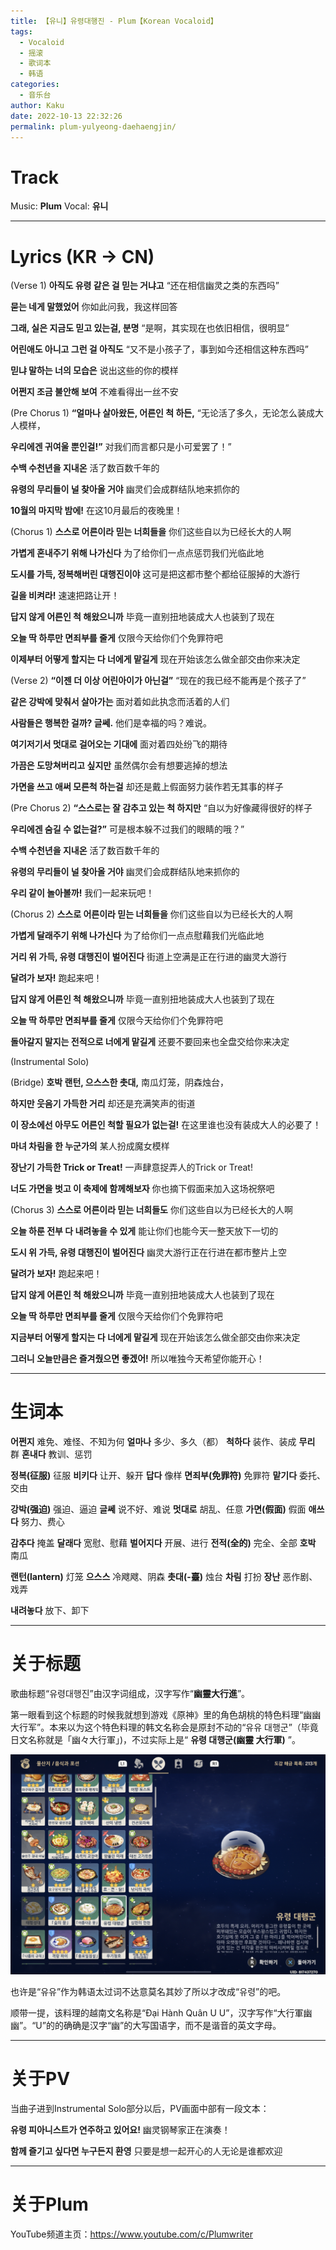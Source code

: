 ```yaml
---
title: 【유니】유령대행진 - Plum【Korean Vocaloid】
tags:
  - Vocaloid
  - 摇滚
  - 歌词本
  - 韩语
categories:
  - 音乐台
author: Kaku
date: 2022-10-13 22:32:26
permalink: plum-yulyeong-daehaengjin/
---
```


# Track

<lite-youtube videoid="iob3uQdhrvQ"></lite-youtube>

Music: **Plum**
Vocal: **유니**

<!--more-->

---

# Lyrics (KR → CN)

(Verse 1)
**아직도 유령 같은 걸 믿는 거냐고**
“还在相信幽灵之类的东西吗”

**묻는 네게 말했었어**
你如此问我，我这样回答

**그래, 실은 지금도 믿고 있는걸, 분명**
“是啊，其实现在也依旧相信，很明显”

**어린애도 아니고 그런 걸 아직도**
“又不是小孩子了，事到如今还相信这种东西吗”

**믿냐 말하는 너의 모습은**
说出这些的你的模样

**어쩐지 조금 불안해 보여**
不难看得出一丝不安

(Pre Chorus 1)
**“얼마나 살아왔든, 어른인 척 하든,**
“无论活了多久，无论怎么装成大人模样，

**우리에겐 귀여울 뿐인걸!”**
对我们而言都只是小可爱罢了！”

**수백 수천년을 지내온**
活了数百数千年的

**유령의 무리들이 널 찾아올 거야**
幽灵们会成群结队地来抓你的

**10월의 마지막 밤에!**
在这10月最后的夜晚里！

(Chorus 1)
**스스로 어른이라 믿는 너희들을**
你们这些自以为已经长大的人啊

**가볍게 혼내주기 위해 나가신다**
为了给你们一点点惩罚我们光临此地

**도시를 가득, 정복해버린 대행진이야**
这可是把这都市整个都给征服掉的大游行

**길을 비켜라!**
速速把路让开！

**답지 않게 어른인 척 해왔으니까**
毕竟一直别扭地装成大人也装到了现在

**오늘 딱 하루만 면죄부를 줄게**
仅限今天给你们个免罪符吧

**이제부터 어떻게 할지는 다 너에게 맡길게**
现在开始该怎么做全部交由你来决定

(Verse 2)
**“이젠 더 이상 어린아이가 아닌걸”**
“现在的我已经不能再是个孩子了”

**같은 강박에 맞춰서 살아가는**
面对着如此执念而活着的人们

**사람들은 행복한 걸까? 글쎄.**
他们是幸福的吗？难说。

**여기저기서 멋대로 걸어오는 기대에**
面对着四处纷飞的期待

**가끔은 도망쳐버리고 싶지만**
虽然偶尔会有想要逃掉的想法

**가면을 쓰고 애써 모른척 하는걸**
却还是戴上假面努力装作若无其事的样子

(Pre Chorus 2)
**“스스로는 잘 감추고 있는 척 하지만**
“自以为好像藏得很好的样子

**우리에겐 숨길 수 없는걸?”**
可是根本躲不过我们的眼睛的哦？”

**수백 수천년을 지내온**
活了数百数千年的

**유령의 무리들이 널 찾아올 거야**
幽灵们会成群结队地来抓你的

**우리 같이 놀아볼까!**
我们一起来玩吧！

(Chorus 2)
**스스로 어른이라 믿는 너희들을**
你们这些自以为已经长大的人啊

**가볍게 달래주기 위해 나가신다**
为了给你们一点点慰藉我们光临此地

**거리 위 가득, 유령 대행진이 벌어진다**
街道上空满是正在行进的幽灵大游行

**달려가 보자!**
跑起来吧！

**답지 않게 어른인 척 해왔으니까**
毕竟一直别扭地装成大人也装到了现在

**오늘 딱 하루만 면죄부를 줄게**
仅限今天给你们个免罪符吧

**돌아갈지 말지는 전적으로 너에게 맡길게**
还要不要回来也全盘交给你来决定

(Instrumental Solo)

(Bridge)
**호박 랜턴, 으스스한 촛대,**
南瓜灯笼，阴森烛台，

**하지만 웃음기 가득한 거리**
却还是充满笑声的街道

**이 장소에선 아무도 어른인 척할 필요가 없는걸!**
在这里谁也没有装成大人的必要了！

**마녀 차림을 한 누군가의**
某人扮成魔女模样

**장난기 가득한 Trick or Treat!**
一声肆意捉弄人的Trick or Treat!

**너도 가면을 벗고 이 축제에 함께해보자**
你也摘下假面来加入这场祝祭吧

(Chorus 3)
**스스로 어른이라 믿는 너희들도**
你们这些自以为已经长大的人啊

**오늘 하룬 전부 다 내려놓을 수 있게**
能让你们也能今天一整天放下一切的

**도시 위 가득, 유령 대행진이 벌어진다**
幽灵大游行正在行进在都市整片上空

**달려가 보자!**
跑起来吧！

**답지 않게 어른인 척 해왔으니까**
毕竟一直别扭地装成大人也装到了现在

**오늘 딱 하루만 면죄부를 줄게**
仅限今天给你们个免罪符吧

**지금부터 어떻게 할지는 다 너에게 맡길게**
现在开始该怎么做全部交由你来决定

**그러니 오늘만큼은 즐겨줬으면 좋겠어!**
所以唯独今天希望你能开心！

---

# 生词本

**어쩐지** 难免、难怪、不知为何
**얼마나** 多少、多久（都）
**척하다** 装作、装成
**무리** 群
**혼내다** 教训、惩罚

**정복(征服)** 征服
**비키다** 让开、躲开
**답다** 像样
**면죄부(免罪符)** 免罪符
**맡기다** 委托、交由

**강박(强迫)** 强迫、逼迫
**글쎄** 说不好、难说
**멋대로** 胡乱、任意
**가면(假面)** 假面
**애쓰다** 努力、费心

**감추다** 掩盖
**달래다** 宽慰、慰藉
**벌어지다** 开展、进行
**전적(全的)** 完全、全部
**호박** 南瓜

**랜턴(lantern)** 灯笼
**으스스** 冷飕飕、阴森
**촛대(-臺)** 烛台
**차림** 打扮
**장난** 恶作剧、戏弄

**내려놓다** 放下、卸下

---

# 关于标题

歌曲标题“유령대행진”由汉字词组成，汉字写作“**幽靈大行進**”。

第一眼看到这个标题的时候我就想到游戏《原神》里的角色胡桃的特色料理“幽幽大行军”。本来以为这个特色料理的韩文名称会是原封不动的“유유 대행군”（毕竟日文名称就是「幽々大行軍」)，不过实际上是“ **유령 대행군(幽靈 大行軍)** ”。

![유령 대행군](/plum-yulyeong-daehaengjin/genshin.png)

也许是“유유”作为韩语太过词不达意莫名其妙了所以才改成“유령”的吧。

顺带一提，该料理的越南文名称是“Đại Hành Quân U U”，汉字写作“大行軍幽幽”。“U”的的确确是汉字“幽”的大写国语字，而不是谐音的英文字母。

---

# 关于PV

当曲子进到Instrumental Solo部分以后，PV画面中部有一段文本：

**유령 피아니스트가 연주하고 있어요!**
幽灵钢琴家正在演奏！

**함께 즐기고 싶다면 누구든지 환영**
只要是想一起开心的人无论是谁都欢迎

---

# 关于Plum

YouTube频道主页：https://www.youtube.com/c/Plumwriter
